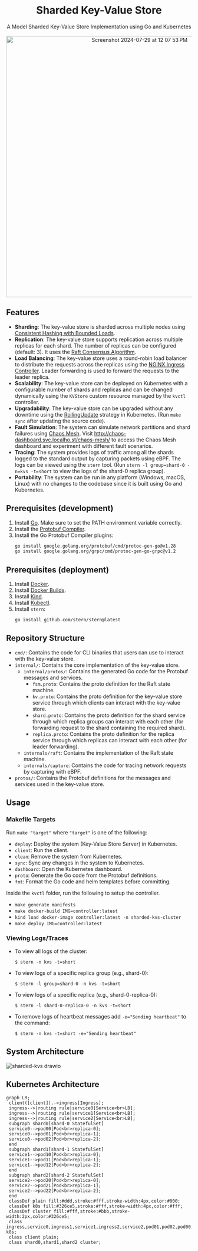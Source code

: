 <h1 align="center">Sharded Key-Value Store</h1>
<p align="center">
    A Model Sharded Key-Value Store Implementation using Go and Kubernetes<br><br>
    <img width="708" alt="Screenshot 2024-07-29 at 12 07 53 PM" src="https://github.com/user-attachments/assets/5c290093-17d0-4560-97f8-03e629d65f5a">
</p>

## Features
* **Sharding**: The key-value store is sharded across multiple nodes using [Consistent Hashing with Bounded Loads](https://research.google/blog/consistent-hashing-with-bounded-loads/).
* **Replication**: The key-value store supports replication across multiple replicas for each shard. The number of replicas can be configured (default: 3). It uses the [Raft Consensus Algorithm](https://raft.github.io/).
* **Load Balancing**: The key-value store uses a round-robin load balancer to distribute the requests across the replicas using the [NGINX Ingress Controller](https://kubernetes.github.io/ingress-nginx/). Leader forwarding is used to forward the requests to the leader replica.
* **Scalability**: The key-value store can be deployed on Kubernetes with a configurable number of shards and replicas and can be changed dynamically using the `KVStore` custom resource managed by the `kvctl` controller.
* **Upgradability**: The key-value store can be upgraded without any downtime using the [RollingUpdate](https://kubernetes.io/docs/tutorials/kubernetes-basics/update/update-intro/) strategy in Kubernetes. (Run `make sync` after updating the source code).
* **Fault Simulation**: The system can simulate network partitions and shard failures using [Chaos Mesh](https://chaos-mesh.org/). Visit http://chaos-dashboard.svc.localho.st/chaos-mesh/ to access the Chaos Mesh dashboard and experiment with different fault scenarios.
* **Tracing**: The system provides logs of traffic among all the shards logged to the standard output by capturing packets using eBPF. The logs can be viewed using the `stern` tool. (Run `stern -l group=shard-0 -n=kvs -t=short` to view the logs of the shard-0 replica group).
* **Portability**: The system can be run in any platform (Windows, macOS, Linux) with no changes to the codebase since it is built using Go and Kubernetes.


## Prerequisites (development)
1. Install [Go](https://go.dev/doc/install). Make sure to set the PATH environment variable correctly.
2. Install the [Protobuf Compiler](https://grpc.io/docs/protoc-installation).
3. Install the Go Protobuf Compiler plugins:
    ```bash
    go install google.golang.org/protobuf/cmd/protoc-gen-go@v1.28
    go install google.golang.org/grpc/cmd/protoc-gen-go-grpc@v1.2
    ```

## Prerequisites (deployment)
1. Install [Docker](https://docs.docker.com/get-docker/).
2. Install [Docker Buildx](https://github.com/docker/buildx?tab=readme-ov-file#installing).
3. Install [Kind](https://kind.sigs.k8s.io/docs/user/quick-start/#installation).
4. Install [Kubectl](https://kubernetes.io/docs/tasks/tools/#kubectl).
5. Install `stern`:
    ```bash
    go install github.com/stern/stern@latest
    ```

## Repository Structure

- `cmd/`: Contains the code for CLI binaries that users can use to interact with the key-value store.
- `internal/`: Contains the core implementation of the key-value store.
  - `internal/protos/`: Contains the generated Go code for the Protobuf messages and services.
    - `fsm.proto`: Contains the proto definition for the Raft state machine.
    - `kv.proto`: Contains the proto definition for the key-value store service through which clients can interact with the key-value store.
    - `shard.proto`: Contains the proto definition for the shard service through which replica groups can interact with each other (for forwarding request to the shard containing the required shard).
    - `replica.proto`: Contains the proto definition for the replica service through which replicas can interact with each other (for leader forwarding).
  - `internals/raft`: Contains the implementation of the Raft state machine.
  - `internals/capture`: Contains the code for tracing network requests by capturing with eBPF.
- `protos/`: Contains the Protobuf definitions for the messages and services used in the key-value store.

## Usage

### Makefile Targets

Run `make "target"` where `"target"` is one of the following:
- `deploy`: Deploy the system (Key-Value Store Server) in Kubernetes.
- `client`: Run the client.
- `clean`: Remove the system from Kubernetes.
- `sync`: Sync any changes in the system to Kubernetes.
- `dashboard`: Open the Kubernetes dashboard.
- `proto`: Generate the Go code from the Protobuf definitions.
- `fmt`: Format the Go code and helm templates before committing.

Inside the `kvctl` folder, run the following to setup the controller.
- `make generate manifests`
- `make docker-build IMG=controller:latest`
- `kind load docker-image controller:latest -n sharded-kvs-cluster`
- `make deploy IMG=controller:latest`

### Viewing Logs/Traces

* To view all logs of the cluster:
    ```console
    $ stern -n kvs -t=short
    ```
* To view logs of a specific replica group (e.g., shard-0):
    ```console
    $ stern -l group=shard-0 -n kvs -t=short
    ```
* To view logs of a specific replica (e.g., shard-0-replica-0):
    ```console
    $ stern -l shard-0-replica-0 -n kvs -t=short
    ```
* To remove logs of heartbeat messages add `-e="Sending heartbeat"` to the command:
    ```console
    $ stern -n kvs -t=short -e="Sending heartbeat"
    ```

## System Architecture

![sharded-kvs drawio](https://github.com/user-attachments/assets/f60bd480-27a9-426f-9de5-a199a26da5ed)

## Kubernetes Architecture

```mermaid
graph LR;
 client([client]).->ingress[Ingress];
 ingress-->|routing rule|service0[Service<br>LB];
 ingress-->|routing rule|service1[Service<br>LB];
 ingress-->|routing rule|service2[Service<br>LB];
 subgraph shard0[shard-0 StatefulSet]
 service0-->pod00[Pod<br>replica-0];
 service0-->pod01[Pod<br>replica-1];
 service0-->pod02[Pod<br>replica-2];
 end
 subgraph shard1[shard-1 StatefulSet]
 service1-->pod10[Pod<br>replica-0];
 service1-->pod11[Pod<br>replica-1];
 service1-->pod12[Pod<br>replica-2];
 end
 subgraph shard2[shard-2 StatefulSet]
 service2-->pod20[Pod<br>replica-0];
 service2-->pod21[Pod<br>replica-1];
 service2-->pod22[Pod<br>replica-2];
 end
 classDef plain fill:#ddd,stroke:#fff,stroke-width:4px,color:#000;
 classDef k8s fill:#326ce5,stroke:#fff,stroke-width:4px,color:#fff;
 classDef cluster fill:#fff,stroke:#bbb,stroke-width:2px,color:#326ce5;
 class ingress,service0,ingress1,service1,ingress2,service2,pod01,pod02,pod00,pod11,pod12,pod10,pod21,pod22,pod20 k8s;
 class client plain;
 class shard0,shard1,shard2 cluster;
```
